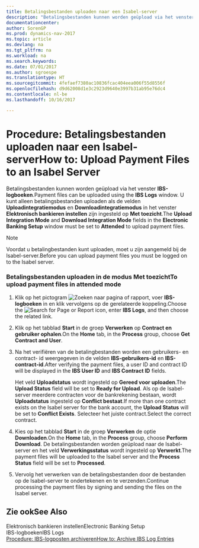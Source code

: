 ```yaml
---
title: Betalingsbestanden uploaden naar een Isabel-server
description: "Betalingsbestanden kunnen worden geüpload via het venster **IBS-logboeken**. U kunt alleen betalingsbestanden uploaden als de velden **Uploadintegratiemodus** en **Downloadintegratiemodus** in het venster **Elektronisch bankieren instellen** zijn ingesteld op **Met toezicht**."
documentationcenter: 
author: SorenGP
ms.prod: dynamics-nav-2017
ms.topic: article
ms.devlang: na
ms.tgt_pltfrm: na
ms.workload: na
ms.search.keywords: 
ms.date: 07/01/2017
ms.author: sgroespe
ms.translationtype: HT
ms.sourcegitcommit: 4fefaef7380ac10836fcac404eea006f55d8556f
ms.openlocfilehash: d9d62008d1e3c2923d9640e3997b31ab95e76dc4
ms.contentlocale: nl-be
ms.lasthandoff: 10/16/2017

---
```

# <a name="how-to-upload-payment-files-to-an-isabel-server"></a><span data-ttu-id="4d223-104">Procedure: Betalingsbestanden uploaden naar een Isabel-server</span><span class="sxs-lookup"><span data-stu-id="4d223-104">How to: Upload Payment Files to an Isabel Server</span></span>
<span data-ttu-id="4d223-105">Betalingsbestanden kunnen worden geüpload via het venster **IBS-logboeken**.</span><span class="sxs-lookup"><span data-stu-id="4d223-105">Payment files can be uploaded using the **IBS Logs** window.</span></span> <span data-ttu-id="4d223-106">U kunt alleen betalingsbestanden uploaden als de velden **Uploadintegratiemodus** en **Downloadintegratiemodus** in het venster **Elektronisch bankieren instellen** zijn ingesteld op **Met toezicht**.</span><span class="sxs-lookup"><span data-stu-id="4d223-106">The **Upload Integration Mode** and **Download Integration Mode** fields in the **Electronic Banking Setup** window must be set to **Attended** to upload payment files.</span></span>  
  
> [!NOTE]  
>  <span data-ttu-id="4d223-107">Voordat u betalingbestanden kunt uploaden, moet u zijn aangemeld bij de Isabel-server.</span><span class="sxs-lookup"><span data-stu-id="4d223-107">Before you can upload payment files you must be logged on to the Isabel server.</span></span>  
  
### <a name="to-upload-payment-files-in-attended-mode"></a><span data-ttu-id="4d223-108">Betalingsbestanden uploaden in de modus Met toezicht</span><span class="sxs-lookup"><span data-stu-id="4d223-108">To upload payment files in attended mode</span></span>  
  
1.  <span data-ttu-id="4d223-109">Klik op het pictogram ![Zoeken naar pagina of rapport](media/ui-search/search_small.png "pictogram Zoeken naar pagina of rapport"), voer **IBS-logboeken** in en klik vervolgens op de gerelateerde koppeling.</span><span class="sxs-lookup"><span data-stu-id="4d223-109">Choose the ![Search for Page or Report](media/ui-search/search_small.png "Search for Page or Report icon") icon, enter **IBS Logs**, and then choose the related link.</span></span>  
  
2.  <span data-ttu-id="4d223-110">Klik op het tabblad **Start** in de groep **Verwerken** op **Contract en gebruiker ophalen**.</span><span class="sxs-lookup"><span data-stu-id="4d223-110">On the **Home** tab, in the **Process** group, choose **Get Contract and User**.</span></span>  
  
3.  <span data-ttu-id="4d223-111">Na het verifiëren van de betalingbestanden worden een gebruikers- en contract- id weergegeven in de velden **IBS-gebruikers-id** en **IBS-contract-id**.</span><span class="sxs-lookup"><span data-stu-id="4d223-111">After verifying the payment files, a user ID and contract ID will be displayed in the **IBS User ID** and **IBS Contract ID** fields.</span></span>  
  
     <span data-ttu-id="4d223-112">Het veld **Uploadstatus** wordt ingesteld op **Gereed voor uploaden**.</span><span class="sxs-lookup"><span data-stu-id="4d223-112">The **Upload Status** field will be set to **Ready for Upload**.</span></span> <span data-ttu-id="4d223-113">Als op de Isabel-server meerdere contracten voor de bankrekening bestaan, wordt **Uploadstatus** ingesteld op **Conflict bestaat**.</span><span class="sxs-lookup"><span data-stu-id="4d223-113">If more than one contract exists on the Isabel server for the bank account, the **Upload Status** will be set to **Conflict Exists**.</span></span> <span data-ttu-id="4d223-114">Selecteer het juiste contract.</span><span class="sxs-lookup"><span data-stu-id="4d223-114">Select the correct contract.</span></span>  
  
4.  <span data-ttu-id="4d223-115">Kies op het tabblad **Start** in de groep **Verwerken** de optie **Downloaden**.</span><span class="sxs-lookup"><span data-stu-id="4d223-115">On the **Home** tab, in the **Process** group, choose **Perform Download**.</span></span> <span data-ttu-id="4d223-116">De betalingsbestanden worden geüpload naar de Isabel-server en het veld **Verwerkingsstatus** wordt ingesteld op **Verwerkt**.</span><span class="sxs-lookup"><span data-stu-id="4d223-116">The payment files will be uploaded to the Isabel server and the **Process Status** field will be set to **Processed**.</span></span>  
  
5.  <span data-ttu-id="4d223-117">Vervolg het verwerken van de betalingsbestanden door de bestanden op de Isabel-server te ondertekenen en te verzenden.</span><span class="sxs-lookup"><span data-stu-id="4d223-117">Continue processing the payment files by signing and sending the files on the Isabel server.</span></span>  
  
## <a name="see-also"></a><span data-ttu-id="4d223-118">Zie ook</span><span class="sxs-lookup"><span data-stu-id="4d223-118">See Also</span></span>  
 <span data-ttu-id="4d223-119">Elektronisch bankieren instellen</span><span class="sxs-lookup"><span data-stu-id="4d223-119">Electronic Banking Setup</span></span>   
 <span data-ttu-id="4d223-120">IBS-logboeken</span><span class="sxs-lookup"><span data-stu-id="4d223-120">IBS Logs</span></span>   
 [<span data-ttu-id="4d223-121">Procedure: IBS-logposten archiveren</span><span class="sxs-lookup"><span data-stu-id="4d223-121">How to: Archive IBS Log Entries</span></span>](how-to-archive-ibs-log-entries.md)
